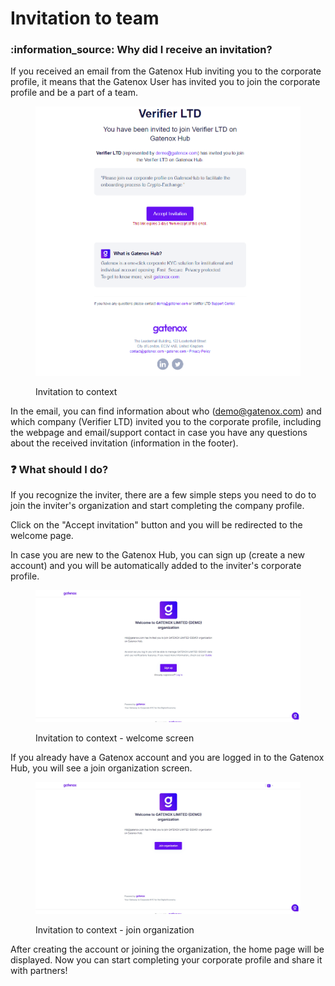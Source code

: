 # Invitation to team

### :information\_source: Why did I receive an invitation?

If you received an email from the Gatenox Hub inviting you to the corporate profile, it means that the Gatenox User has invited you to join the corporate profile and be a part of a team.



<figure><img src="../../.gitbook/assets/InvitationToContext.PNG" alt="Invitation to context"><figcaption><p>Invitation to context</p></figcaption></figure>

In the email, you can find information about who (demo@gatenox.com) and which company (Verifier LTD) invited you to the corporate profile, including the webpage and email/support contact in case you have any questions about the received invitation (information in the footer).

### :question: What should I do?

If you recognize the inviter, there are a few simple steps you need to do to join the inviter's organization and start completing the company profile.

Click on the "Accept invitation" button and you will be redirected to the welcome page.

In case you are new to the Gatenox Hub, you can sign up (create a new account) and you will be automatically added to the inviter's corporate profile.&#x20;

<figure><img src="../../.gitbook/assets/JoinOrganizationLogin.png" alt="Invitation to context - welcome screen"><figcaption><p>Invitation to context - welcome screen</p></figcaption></figure>

If you already have a Gatenox account and you are logged in to the Gatenox Hub, you will see a join organization screen.

<figure><img src="../../.gitbook/assets/JoinOrganization.png" alt="Invitation to context - join organization"><figcaption><p>Invitation to context - join organization</p></figcaption></figure>

After creating the account or joining the organization, the home page will be displayed. Now you can start completing your corporate profile and share it with partners!
